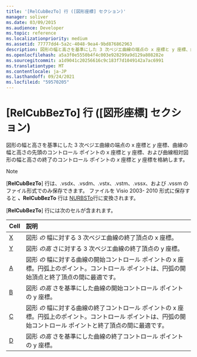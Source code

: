 ```yaml
---
title: '[RelCubBezTo] 行 ([図形座標] セクション)'
manager: soliver
ms.date: 03/09/2015
ms.audience: Developer
ms.topic: reference
ms.localizationpriority: medium
ms.assetid: 77777dd4-5a2c-4048-9ea4-9bd876862963
description: 図形の幅と高さを基準にした 3 次ベジエ曲線の端点の x 座標と y 座標、曲線の幅と高さの先頭のコントロール ポイントの x 座標と y 座標、および曲線相対図形の幅と高さの終了のコントロール ポイントの x 座標と y 座標を格納します。
ms.openlocfilehash: a5a3f0e5550b4f4c003e928299a9d129a808282e
ms.sourcegitcommit: a1d9041c20256616c9c183f7d1049142a7ac6991
ms.translationtype: MT
ms.contentlocale: ja-JP
ms.lasthandoff: 09/24/2021
ms.locfileid: "59570205"
---
```

# <a name="relcubbezto-row-geometry-section"></a>[RelCubBezTo] 行 ([図形座標] セクション)

図形の幅と高さを基準にした 3 次ベジエ曲線の端点の x 座標と *y* 座標、曲線の幅と高さの先頭のコントロール ポイントの x 座標と y 座標、および曲線相対図形の幅と高さの終了のコントロール ポイントの *x* 座標と *y* 座標を格納します。  
  
> [!NOTE]
> [**RelCubBezTo**] 行は、.vsdx、.vsdm、.vstx、.vstm、.vssx、および .vssm のファイル形式でのみ保存できます。 ファイルを Visio 2003- 2010 形式に保存すると **、RelCubBezTo** 行は [NURBSTo](nurbsto-row-geometry-section.md)行に変換されます。 
  
[**RelCubBezTo**] 行には次のセルが含まれます。 
  
|**Cell**|**説明**|
|:-----|:-----|
|[X](x-cell-geometry-section.md) <br/> |図形  *の*  幅に対する 3 次ベジエ曲線の終了頂点の x 座標。  <br/> |
|[Y](y-cell-geometry-section.md) <br/> |図形  *の高*  さに対する 3 次ベジエ曲線の終了頂点の y 座標。  <br/> |
|[A](a-cell-geometry-section.md) <br/> |図形  *の*  幅に対する曲線の開始コントロール ポイントの x 座標。円弧上のポイント。コントロール ポイントは、円弧の開始頂点と終了頂点の間に最適です。  <br/> |
|[B](b-cell-geometry-section.md) <br/> |図形  *の高*  さを基準にした曲線の開始コントロール ポイントの y 座標。  <br/> |
|[C](c-cell-geometry-section.md) <br/> |図形  *の*  幅に対する曲線の終了コントロール ポイントの x 座標。円弧上のポイント。コントロール ポイントは、円弧の開始コントロール ポイントと終了頂点の間に最適です。  <br/> |
|[D](d-cell-geometry-section.md) <br/> |図形  *の高*  さを基準にした曲線の終了コントロール ポイントの y 座標。  <br/> |
   

